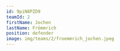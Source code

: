```yaml
---
id: 9piN8PZD9
teamId: 2
firstName: Jochen
lastName: Frömmrich
position: defender
image: img/teams/2/froemmrich_jochen.jpeg
---
```

